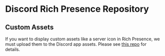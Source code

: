 # Discord Rich Presence Repository

## Custom Assets

If you want to display custom assets like a server icon in Rich Presence, we must upload them to the Discord app assets. Please see [this repo](https://github.com/space-wizards/asset-dump/tree/master/discord-app-assets) for details.
